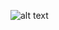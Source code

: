 ![alt text]([http://url/to/img.png](https://github.com/G0Shark/BarrierMain/blob/master/imgsforgithub/bctitle.png)https://github.com/G0Shark/BarrierMain/blob/master/imgsforgithub/bctitle.png?raw=true)
